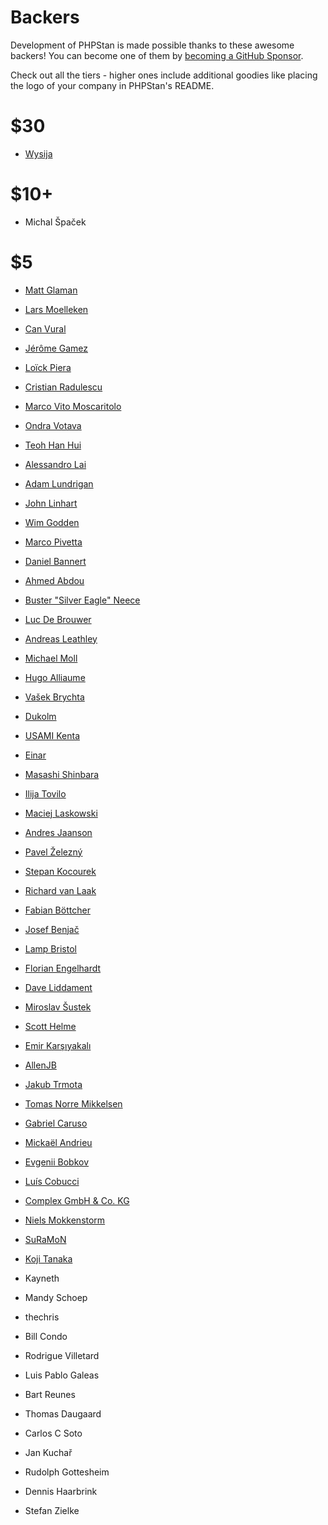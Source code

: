 # Backers

Development of PHPStan is made possible thanks to these awesome backers!
You can become one of them by [becoming a GitHub Sponsor](https://github.com/sponsors/ondrejmirtes/).

Check out all the tiers - higher ones include additional goodies like placing
the logo of your company in PHPStan's README.

# $30

* [Wysija](https://github.com/Wysija)

# $10+

* Michal Špaček

# $5

* [Matt Glaman](https://github.com/mglaman)
* [Lars Moelleken](https://github.com/voku)
* [Can Vural](https://github.com/canvural)
* [Jérôme Gamez](https://github.com/jeromegamez)
* [Loïck Piera](https://github.com/pyrech)
* [Cristian Radulescu](https://github.com/cristianradulescu)
* [Marco Vito Moscaritolo](https://github.com/mavimo)
* [Ondra Votava](https://github.com/ondraondra81)
* [Teoh Han Hui](https://github.com/teohhanhui)
* [Alessandro Lai](https://github.com/Jean85)
* [Adam Lundrigan](https://github.com/adamlundrigan)
* [John Linhart](https://github.com/escopecz)
* [Wim Godden](https://github.com/wimg)
* [Marco Pivetta](https://github.com/Ocramius)
* [Daniel Bannert](https://github.com/prisis)
* [Ahmed Abdou](https://github.com/amaabdou)
* [Buster "Silver Eagle" Neece](https://github.com/SlvrEagle23)
* [Luc De Brouwer](https://github.com/ldebrouwer)
* [Andreas Leathley](https://github.com/iquito)
* [Michael Moll](https://github.com/mmoll)
* [Hugo Alliaume](https://github.com/Kocal)
* [Vašek Brychta](https://github.com/vasek-b)
* [Dukolm](https://github.com/Dukolm)
* [USAMI Kenta](https://github.com/zonuexe)
* [Einar](https://github.com/eigan)
* [Masashi Shinbara](https://github.com/shin1x1)
* [Ilija Tovilo](https://github.com/iluuu1994)
* [Maciej Laskowski](https://github.com/maciej-laskowski)
* [Andres Jaanson](https://github.com/ANZI999)
* [Pavel Železný](https://github.com/zeleznypa)
* [Stepan Kocourek](https://github.com/stpnkcrk)
* [Richard van Laak](https://github.com/rvanlaak)
* [Fabian Böttcher](https://github.com/Cakasim)
* [Josef Benjač](https://github.com/josefbenjac)
* [Lamp Bristol](https://github.com/lampbristolteam)
* [Florian Engelhardt](https://github.com/flow-control)
* [Dave Liddament](https://github.com/DaveLiddament)
* [Miroslav Šustek](https://github.com/sustmi)
* [Scott Helme](https://github.com/ScottHelme)
* [Emir Karşıyakalı](https://github.com/emir)
* [AllenJB](https://github.com/AllenJB)
* [Jakub Trmota](https://github.com/forrest79)
* [Tomas Norre Mikkelsen](https://github.com/tomasnorre)
* [Gabriel Caruso](https://github.com/carusogabriel)
* [Mickaël Andrieu](https://github.com/mickaelandrieu)
* [Evgenii Bobkov](https://github.com/esbobkov)
* [Luís Cobucci](https://github.com/lcobucci)
* [Complex GmbH & Co. KG](https://github.com/complexgmbh)
* [Niels Mokkenstorm](https://github.com/nmokkenstorm)
* [SuRaMoN](https://github.com/SuRaMoN)
* [Koji Tanaka](https://github.com/tenkoma)

* Kayneth
* Mandy Schoep
* thechris
* Bill Condo
* Rodrigue Villetard
* Luis Pablo Galeas
* Bart Reunes
* Thomas Daugaard
* Carlos C Soto
* Jan Kuchař
* Rudolph Gottesheim
* Dennis Haarbrink
* Stefan Zielke
